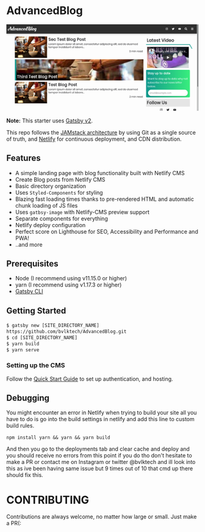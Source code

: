 # AdvancedBlog

<img src='./static/images/README.png' alt='README Image' />

**Note:** This starter uses [Gatsby v2](https://www.gatsbyjs.org/blog/2018-09-17-gatsby-v2/).

This repo follows the [JAMstack architecture](https://jamstack.org) by using Git as a single source of truth, and [Netlify](https://www.netlify.com) for continuous deployment, and CDN distribution.

## Features

- A simple landing page with blog functionality built with Netlify CMS
- Create Blog posts from Netlify CMS
- Basic directory organization
- Uses `Styled-Components` for styling
- Blazing fast loading times thanks to pre-rendered HTML and automatic chunk loading of JS files
- Uses `gatbsy-image` with Netlify-CMS preview support
- Separate components for everything
- Netlify deploy configuration
- Perfect score on Lighthouse for SEO, Accessibility and Performance and PWA!
- ..and more

## Prerequisites

- Node (I recommend using v11.15.0 or higher)
- yarn (I recommend using v1.17.3 or higher)
- [Gatsby CLI](https://www.gatsbyjs.org/docs/)

## Getting Started
```
$ gatsby new [SITE_DIRECTORY_NAME] https://github.com/bvlktech/AdvancedBlog.git
$ cd [SITE_DIRECTORY_NAME]
$ yarn build
$ yarn serve
```

### Setting up the CMS

Follow the [Quick Start Guide](https://www.netlifycms.org/docs/quick-start/#authentication) to set up authentication, and hosting.

## Debugging

You might encounter an error in Netlify when trying to build your site all you have to do is go into the build settings in netlify and add this line to custom build rules.

```
npm install yarn && yarn && yarn build
```

And then you go to the deployments tab and clear cache and deploy and you should receive no errors from this point if you do tho don't hesitate to make a PR or contact me on Instagram or twitter @bvlktech and ill look into this as ive been having same issue but 9 times out of 10 that cmd up there should fix this.

# CONTRIBUTING

Contributions are always welcome, no matter how large or small. Just make a PR(:
